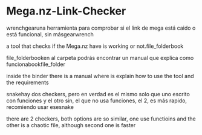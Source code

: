 # Mega.nz-Link-Checker
wrenchgearuna herramienta para comprobar si el link de mega está caido o está funcional, sin másgearwrench

a tool that checks if the Mega.nz have is working or not.file_folderbook

file_folderbooken al carpeta podrás encontrar un manual que explica como funcionabookfile_folder

inside the binder there is a manual where is explain how to use the tool and the requirements

snakehay dos checkers, pero en verdad es el mismo solo que uno escrito con funciones y el otro sin, el que no usa funciones, el 2, es más rapido, recomiendo usar esesnake

there are 2 checkers, both options are so similar, one use functioins and the other is a chaotic file, although second one is faster
